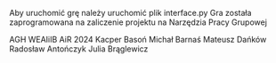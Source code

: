 Aby uruchomić grę należy uruchomić plik interface.py
Gra została zaprogramowana na zaliczenie projektu na Narzędzia Pracy Grupowej

AGH WEAIiIB AiR 2024
Kacper Basoń
Michał Barnaś
Mateusz Dańków
Radosław Antończyk
Julia Brąglewicz
